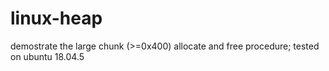 # linux-heap
demostrate the large chunk (>=0x400) allocate and free procedure;
tested on ubuntu 18.04.5
